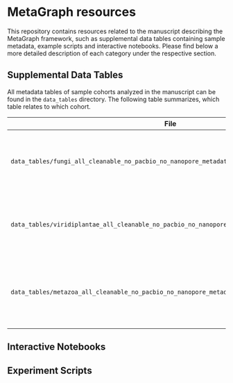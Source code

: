 # MetaGraph resources
This repository contains resources related to the manuscript describing the MetaGraph framework, such as supplemental data tables containing sample metadata, example scripts and interactive notebooks. Please find below a more detailed description of each category under the respective section.

## Supplemental Data Tables
All metadata tables of sample cohorts analyzed in the manuscript can be found in the `data_tables` directory. The following table summarizes, which table relates to which cohort.

| **File** | **Description** |
| --- | --- |
| `data_tables/fungi_all_cleanable_no_pacbio_no_nanopore_metadata_only_genomic.tsv.gz` | List of all samples included in the computation of the SRA-Fungi index. |
| `data_tables/viridiplantae_all_cleanable_no_pacbio_no_nanopore_metadata_only_genomic.tsv.gz` | List of all samples included in the computation of the SRA-Plant index. |
| `data_tables/metazoa_all_cleanable_no_pacbio_no_nanopore_metadata_only_genomic.tsv.gz` | List of all samples included in the computation of the SRA-Metazoa index. |

## Interactive Notebooks

## Experiment Scripts
